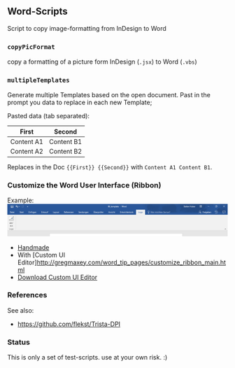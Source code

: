 ## Word-Scripts

Script to copy image-formatting from InDesign to Word

### `copyPicFormat`
copy a formatting of a picture form InDesign (`.jsx`) to Word (`.vbs`)

### `multipleTemplates`
Generate multiple Templates based on the open document. Past in the prompt you data to replace in each new Template;

Pasted data (tab separated):

| First       | Second     |
| ----------- | ---------- |
| Content A1  | Content B1 |
| Content A2  | Content B2 |

Replaces in the Doc `{{First}} {{Second}}` with `Content A1 Content B1`.


### Customize the Word User Interface (Ribbon)
Example:
![Ribbon Example](./doc/img/logo-ein-aus.png)
* [Handmade](https://msdn.microsoft.com/en-us/vba/office-shared-vba/articles/customize-the-office-fluent-ribbon-by-using-an-open-xml-formats-file)
* With [Custom UI Editor]http://gregmaxey.com/word_tip_pages/customize_ribbon_main.html
* [Download Custom UI Editor](http://openxmldeveloper.org/blog/b/openxmldeveloper/archive/2006/05/26/customuieditor.aspx)

### References
See also:
* https://github.com/flekst/Trista-DPI

### Status
This is only a set of test-scripts. use at your own risk. :)
